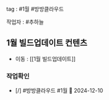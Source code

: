 
tag : #1월 #방방클라우드  

작업자 : #추하늘


## 1월 빌드업데이트 컨텐츠
- 이동 : [[1월 빌드업데이트]]


### 작업확인
- [/] #방방클라우드  #1월  📅 2024-12-10

